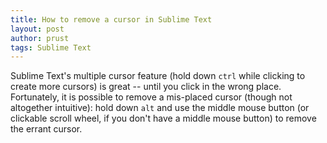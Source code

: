 ```yaml
---
title: How to remove a cursor in Sublime Text
layout: post
author: prust
tags: Sublime Text
---
```


Sublime Text's multiple cursor feature (hold down `ctrl` while clicking to create more cursors) is great -- until you click in the wrong place. Fortunately, it is possible to remove a mis-placed cursor (though not altogether intuitive): hold down `alt` and use the middle mouse button (or clickable scroll wheel, if you don't have a middle mouse button) to remove the errant cursor.
